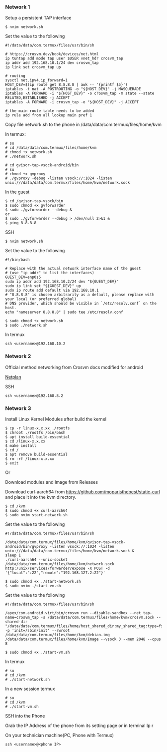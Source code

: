 ### Network 1
Setup a persistent TAP interface
```
$ nvim network.sh
```
Set the value to the following
```
#!/data/data/com.termux/files/usr/bin/sh

# https://crosvm.dev/book/devices/net.html
ip tuntap add mode tap user $USER vnet_hdr crosvm_tap
ip addr add 192.168.10.1/24 dev crosvm_tap
ip link set crosvm_tap up

# routing
sysctl net.ipv4.ip_forward=1
HOST_DEV=$(ip route get 8.8.8.8 | awk -- '{printf $5}')
iptables -t nat -A POSTROUTING -o "${HOST_DEV}" -j MASQUERADE
iptables -A FORWARD -i "${HOST_DEV}" -o crosvm_tap -m state --state RELATED,ESTABLISHED -j ACCEPT
iptables -A FORWARD -i crosvm_tap -o "${HOST_DEV}" -j ACCEPT

# the main route table needs to be added
ip rule add from all lookup main pref 1
```
Copy file network.sh to the phone in /data/data/com.termux/files/home/kvm

In termux:
```
# su
# cd /data/data/com.termux/files/home/kvm
# chmod +x network.sh
# ./network.sh
```

```
# cd gvisor-tap-vsock-android/bin
# su
# chmod +x gvproxy
# ./gvproxy -debug -listen vsock://:1024 -listen unix:///data/data/com.termux/files/home/kvm/network.sock
```

In the guest
```
$ cd /gvisor-tap-vsock/bin
$ sudo chmod +x gvforwarder
$ sudo ./gvforwarder --debug &
or
$ sudo ./gvforwarder --debug > /dev/null 2>&1 &
$ ping 8.8.8.8
```
SSH
```
$ nvim network.sh
```
Set the value to the following
```
#!/bin/bash

# Replace with the actual network interface name of the guest
# (use "ip addr" to list the interfaces)
GUEST_DEV=enp0s5
sudo ip addr add 192.168.10.2/24 dev "${GUEST_DEV}"
sudo ip link set "${GUEST_DEV}" up
sudo ip route add default via 192.168.10.1
# "8.8.8.8" is chosen arbitrarily as a default, please replace with your local (or preferred global)
# DNS provider, which should be visible in `/etc/resolv.conf` on the host.
echo "nameserver 8.8.8.8" | sudo tee /etc/resolv.conf
```

```
$ sudo chmod +x network.sh
$ sudo ./network.sh
```
In termux
```
ssh <username>@192.168.10.2
```

### Network 2

Official method networking from Crosvm docs modified for android

[Netplan](https://github.com/bvucode/crosvm-on-android/blob/master/start-vm-net.sh)

SSH
```
ssh <username>@192.168.8.2
```

### Network 3

Install Linux Kernel Modules after build the kernel
```
$ cp -r linux-x.x.xx ./rootfs
$ chroot ./rootfs /bin/bash
$ apt install build-essential
$ cd /linux-x.x.xx
$ make install
$ cd /
$ apt remove build-essential
$ rm -rf /linux-x.x.xx
$ exit
```
Or

Download modules and Image from Releases

Download curl-aarch64 from https://github.com/moparisthebest/static-curl and place it into the kvm directory.
```
$ cd /kvm
$ sudo chmod +x curl-aarch64
$ sudo nvim start-network.sh
```
Set the value to the following
```
#!/data/data/com.termux/files/usr/bin/sh

/data/data/com.termux/files/home/kvm/gvisor-tap-vsock-android/bin/gvproxy -listen vsock://:1024 -listen unix:///data/data/com.termux/files/home/kvm/network.sock &
sleep 1
./curl-aarch64 --unix-socket /data/data/com.termux/files/home/kvm/network.sock http:/unix/services/forwarder/expose -X POST -d '{"local":":22","remote":"192.168.127.2:22"}'
```
```
$ sudo chmod +x ./start-network.sh
$ sudo nvim ./start-vm.sh
```
Set the value to the following
```
#!/data/data/com.termux/files/usr/bin/sh

/apex/com.android.virt/bin/crosvm run --disable-sandbox --net tap-name=crosvm_tap -s /data/data/com.termux/files/home/kvm/crosvm.sock --shared-dir "/data/data/com.termux/files/home/host_shared_dir:my_shared_tag:type=fs" -p 'init=/sbin/init' --rwroot /data/data/com.termux/files/home/kvm/debian.img /data/data/com.termux/files/home/kvm/Image --vsock 3 --mem 2048 --cpus 8
```
```
$ sudo chmod +x ./start-vm.sh
```
In termux

```
# su
# cd /kvm
# ./start-network.sh
```
In a new session termux
```
# su
# cd /kvm
# ./start-vm.sh
```
SSH into the Phone

Grab the IP Address of the phone from its setting page or in terminal Ip r

On your technician machine(PC, Phone with Termux)
```
ssh <username>@<phone IP>
```
